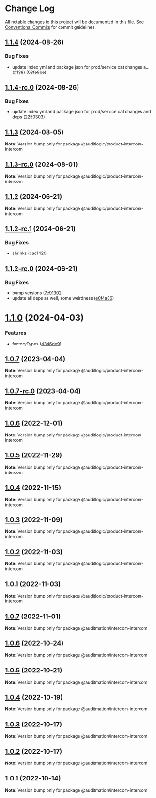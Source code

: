 # Change Log

All notable changes to this project will be documented in this file.
See [Conventional Commits](https://conventionalcommits.org) for commit guidelines.

## [1.1.4](https://github.com/auditlogic/product/compare/@auditlogic/product-intercom-intercom@1.1.3...@auditlogic/product-intercom-intercom@1.1.4) (2024-08-26)


### Bug Fixes

* update index yml and package json for prod/service cat changes a… ([#138](https://github.com/auditlogic/product/issues/138)) ([08fe9be](https://github.com/auditlogic/product/commit/08fe9beb1c8457462a19bc69caa02e6212d97e1a))





## [1.1.4-rc.0](https://github.com/auditlogic/product/compare/@auditlogic/product-intercom-intercom@1.1.3...@auditlogic/product-intercom-intercom@1.1.4-rc.0) (2024-08-26)


### Bug Fixes

* update index yml and package json for prod/service cat changes and deps ([2250303](https://github.com/auditlogic/product/commit/225030363a363608240135b7ebed386b28f01e4b))





## [1.1.3](https://github.com/auditlogic/product/compare/@auditlogic/product-intercom-intercom@1.1.2...@auditlogic/product-intercom-intercom@1.1.3) (2024-08-05)

**Note:** Version bump only for package @auditlogic/product-intercom-intercom





## [1.1.3-rc.0](https://github.com/auditlogic/product/compare/@auditlogic/product-intercom-intercom@1.1.2...@auditlogic/product-intercom-intercom@1.1.3-rc.0) (2024-08-01)

**Note:** Version bump only for package @auditlogic/product-intercom-intercom





## [1.1.2](https://github.com/auditlogic/product/compare/@auditlogic/product-intercom-intercom@1.1.2-rc.1...@auditlogic/product-intercom-intercom@1.1.2) (2024-06-21)

**Note:** Version bump only for package @auditlogic/product-intercom-intercom





## [1.1.2-rc.1](https://github.com/auditlogic/product/compare/@auditlogic/product-intercom-intercom@1.1.2-rc.0...@auditlogic/product-intercom-intercom@1.1.2-rc.1) (2024-06-21)


### Bug Fixes

* shrinks ([cac1420](https://github.com/auditlogic/product/commit/cac14200fefcd8183ab69fe89a47bd3f70f563e9))





## [1.1.2-rc.0](https://github.com/auditlogic/product/compare/@auditlogic/product-intercom-intercom@1.1.0...@auditlogic/product-intercom-intercom@1.1.2-rc.0) (2024-06-21)


### Bug Fixes

* bump versions ([7e91302](https://github.com/auditlogic/product/commit/7e913023b8b312150ed7762c32fbbe616be71de5))
* update all deps as well, some weirdness ([e0f4a86](https://github.com/auditlogic/product/commit/e0f4a864714e2d3de6bbf3da014d5312fe53be2f))





# [1.1.0](https://github.com/auditlogic/product/compare/@auditlogic/product-intercom-intercom@1.0.7...@auditlogic/product-intercom-intercom@1.1.0) (2024-04-03)


### Features

* factoryTypes ([4346de9](https://github.com/auditlogic/product/commit/4346de92693aee892fccf725338ffc7b80ab182b))





## [1.0.7](https://github.com/auditlogic/product/compare/@auditlogic/product-intercom-intercom@1.0.6...@auditlogic/product-intercom-intercom@1.0.7) (2023-04-04)

**Note:** Version bump only for package @auditlogic/product-intercom-intercom





## [1.0.7-rc.0](https://github.com/auditlogic/product/compare/@auditlogic/product-intercom-intercom@1.0.6...@auditlogic/product-intercom-intercom@1.0.7-rc.0) (2023-04-04)

**Note:** Version bump only for package @auditlogic/product-intercom-intercom





## [1.0.6](https://github.com/auditlogic/product/compare/@auditlogic/product-intercom-intercom@1.0.5...@auditlogic/product-intercom-intercom@1.0.6) (2022-12-01)

**Note:** Version bump only for package @auditlogic/product-intercom-intercom





## [1.0.5](https://github.com/auditlogic/product/compare/@auditlogic/product-intercom-intercom@1.0.4...@auditlogic/product-intercom-intercom@1.0.5) (2022-11-29)

**Note:** Version bump only for package @auditlogic/product-intercom-intercom





## [1.0.4](https://github.com/auditlogic/product/compare/@auditlogic/product-intercom-intercom@1.0.3...@auditlogic/product-intercom-intercom@1.0.4) (2022-11-15)

**Note:** Version bump only for package @auditlogic/product-intercom-intercom





## [1.0.3](https://github.com/auditlogic/product/compare/@auditlogic/product-intercom-intercom@1.0.2...@auditlogic/product-intercom-intercom@1.0.3) (2022-11-09)

**Note:** Version bump only for package @auditlogic/product-intercom-intercom





## [1.0.2](https://github.com/auditlogic/product/compare/@auditlogic/product-intercom-intercom@1.0.1...@auditlogic/product-intercom-intercom@1.0.2) (2022-11-03)

**Note:** Version bump only for package @auditlogic/product-intercom-intercom





## 1.0.1 (2022-11-03)

**Note:** Version bump only for package @auditlogic/product-intercom-intercom





## [1.0.7](https://github.com/auditmation/store-content/compare/@auditmation/intercom-intercom@1.0.6...@auditmation/intercom-intercom@1.0.7) (2022-11-01)

**Note:** Version bump only for package @auditmation/intercom-intercom





## [1.0.6](https://github.com/auditmation/store-content/compare/@auditmation/intercom-intercom@1.0.5...@auditmation/intercom-intercom@1.0.6) (2022-10-24)

**Note:** Version bump only for package @auditmation/intercom-intercom





## [1.0.5](https://github.com/auditmation/store-content/compare/@auditmation/intercom-intercom@1.0.4...@auditmation/intercom-intercom@1.0.5) (2022-10-21)

**Note:** Version bump only for package @auditmation/intercom-intercom





## [1.0.4](https://github.com/auditmation/store-content/compare/@auditmation/intercom-intercom@1.0.3...@auditmation/intercom-intercom@1.0.4) (2022-10-19)

**Note:** Version bump only for package @auditmation/intercom-intercom





## [1.0.3](https://github.com/auditmation/store-content/compare/@auditmation/intercom-intercom@1.0.2...@auditmation/intercom-intercom@1.0.3) (2022-10-17)

**Note:** Version bump only for package @auditmation/intercom-intercom





## [1.0.2](https://github.com/auditmation/store-content/compare/@auditmation/intercom-intercom@1.0.1...@auditmation/intercom-intercom@1.0.2) (2022-10-17)

**Note:** Version bump only for package @auditmation/intercom-intercom





## 1.0.1 (2022-10-14)

**Note:** Version bump only for package @auditmation/intercom-intercom
